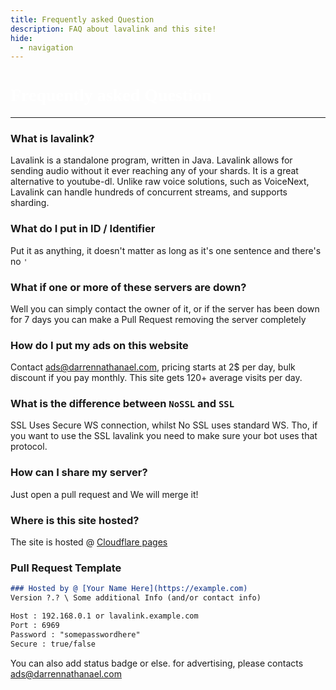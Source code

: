 ```yaml
---
title: Frequently asked Question
description: FAQ about lavalink and this site!
hide:
  - navigation
---
```


<h1 style="font-family:Gotham SSm A;font-size: 2.0em;font-weight: 800;line-height:1.1;color: white;">Frequently asked Question</h1>

<hr>

### What is lavalink?

Lavalink is a standalone program, written in Java. Lavalink allows for sending audio without it ever reaching any of your shards. It is a great alternative to youtube-dl. Unlike raw voice solutions, such as VoiceNext, Lavalink can handle hundreds of concurrent streams, and supports sharding.

### What do I put in ID / Identifier

Put it as anything, it doesn't matter as long as it's one sentence and there's no `'`

### What if one or more of these servers are down?

Well you can simply contact the owner of it, or if the server has been down for 7 days you can make a Pull Request removing the server completely


### How do I put my ads on this website

Contact ads@darrennathanael.com, pricing starts at 2$ per day, bulk discount if you pay monthly. This site gets 120+ average visits per day.

### What is the difference between `NoSSL` and `SSL`
SSL Uses Secure WS connection, whilst No SSL uses standard WS.
Tho, if you want to use the SSL lavalink you need to make sure your bot uses that protocol.


### How can I share my server?

Just open a pull request and We will merge it!

### Where is this site hosted?

The site is hosted @ [Cloudflare pages](https://pages.dev)




### Pull Request Template
```md
### Hosted by @ [Your Name Here](https://example.com)
Version ?.? \ Some additional Info (and/or contact info)

Host : 192.168.0.1 or lavalink.example.com
Port : 6969
Password : "somepasswordhere"
Secure : true/false
```
You can also add status badge or else. for advertising, please contacts ads@darrennathanael.com


<!-- inject image ad -->
<div data-ea-style="stickybox" class="dark horizontal" data-ea-publisher="darrennathanaelcom" data-ea-type="image"></div>
